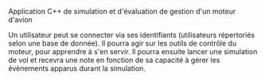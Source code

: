 
Application C++ de simulation et d'évaluation de gestion d'un moteur d'avion

Un utilisateur peut se connecter via ses identifiants (utilisateurs répertoriés selon une base de donnée). Il pourra agir sur les outils de contrôle du moteur, pour apprendre à s'en servir.
Il pourra ensuite lancer une simulation de vol et recevra une note en fonction de sa capacité à gérer les évènements apparus durant la simulation.


